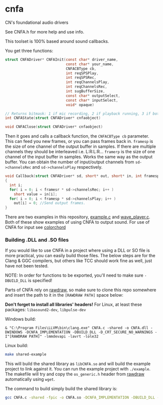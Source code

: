 # cnfa
CN's foundational audio drivers

See CNFA.h for more help and use info.

This toolset is 100% based around sound callbacks.

You get three functions:

```C
struct CNFADriver* CNFAInit(const char* driver_name,
                            const char* your_name,
                            CNFACBType cb,
                            int reqSPSPlay,
                            int reqSPSRec,
                            int reqChannelsPlay,
                            int reqChannelsRec,
                            int sugBufferSize,
                            const char* outputSelect,
                            const char* inputSelect,
                            void* opaque)

// Returns bitmask: 1 if mic recording, 2 if playback running, 3 if both running.
int CNFAState(struct CNFADriver* cnfaobject)

void CNFAClose(struct CNFADriver* cnfaobject)
```

Then it goes and calls a callback function, the `CNFACBType cb` parameter.  This can feed you new frames, or you can pass frames back in.
`framesp` is the size of one channel of the output buffer in samples. If there are multiple channels they should be interleaved i.e. L:R:L:R...
`framerp` is the size of one channel of the input buffer in samples. Works the same way as the output buffer.
You can obtain the number of input/output channels from `sd->channelsRec` and `sd->channelsPlay` respectively.

```C
void Callback(struct CNFADriver* sd, short* out, short* in, int framesp, int framesr)
{
  int i;
  for( i = 0; i < framesr * sd->channelsRec; i++ ) 
    short value = in[i];
  for( i = 0; i < framesp * sd->channelsPlay; i++ )
    out[i] = 0; //Send output frames.
}
```

There are two examples in this repository, [example.c](example.c) and [wave_player.c](wave_player/wav_player.c). Both of these show examples of using
CNFA to output sound. For use of CNFA for input see [colorchord](https://github.com/cnlohr/colorchord)

### Building .DLL and .SO files
If you would like to use CNFA in a project where using a DLL or SO file is more practical, you can easily build those files. The below steps are for the Clang & GGC compilers, but others like TCC should work fine as well, just have not been tested.

NOTE: In order for functions to be exported, you'll need to make sure `-DBUILD_DLL` is specified!

Parts of CNFA rely on [rawdraw](https://github.com/cntools/rawdraw), so make sure to clone this repo somewhere and insert the path to it in the `[RAWDRAW PATH]` space below:

**Don't forget to install all libraries' headers!** For Linux, at least these packages: `libasound2-dev`, `libpulse-dev`

Windows build:
```PS
& "C:\Program Files\LLVM\bin\clang.exe" CNFA.c -shared -o CNFA.dll -DWINDOWS -DCNFA_IMPLEMENTATION -DBUILD_DLL -D_CRT_SECURE_NO_WARNINGS -I"[RAWDRAW PATH]" -lmmdevapi -lavrt -lole32
```

Linux build:
```Bash
make shared-example
```
This will build the shared library as `libCNFA.so` and will build the example
project to link against it. You can run the example project with `./example`.
The makefile will try and copy the `os_generic.h` header from 
[rawdraw](https://github.com/cntools/rawdraw) 
automatically using `wget`.

The command to build simply build the shared library is:
```Bash
gcc CNFA.c -shared -fpic -o CNFA.so -DCNFA_IMPLEMENTATION -DBUILD_DLL -I"[RAWDRAW PATH]" -lasound -lpulse -lpthread
```
